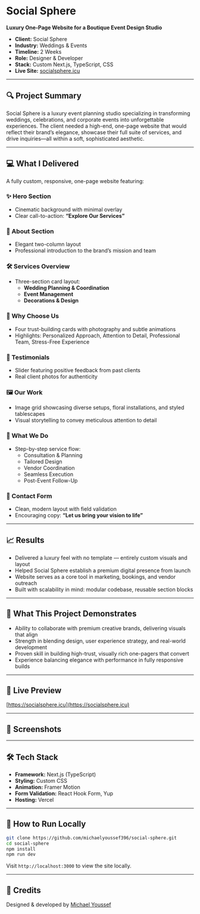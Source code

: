 # Social Sphere

**Luxury One-Page Website for a Boutique Event Design Studio**

- **Client:** Social Sphere  
- **Industry:** Weddings & Events  
- **Timeline:** 2 Weeks  
- **Role:** Designer & Developer  
- **Stack:** Custom Next.js, TypeScript, CSS  
- **Live Site:** [socialsphere.icu](https://socialsphere.icu)

---

## 🔍 Project Summary

Social Sphere is a luxury event planning studio specializing in transforming weddings, celebrations, and corporate events into unforgettable experiences. The client needed a high-end, one-page website that would reflect their brand’s elegance, showcase their full suite of services, and drive inquiries—all within a soft, sophisticated aesthetic.

---

## 💻 What I Delivered

A fully custom, responsive, one-page website featuring:

### ✨ Hero Section
- Cinematic background with minimal overlay
- Clear call-to-action: **“Explore Our Services”**

### 📖 About Section
- Elegant two-column layout
- Professional introduction to the brand’s mission and team

### 🛠 Services Overview
- Three-section card layout:
  - **Wedding Planning & Coordination**
  - **Event Management**
  - **Decorations & Design**

### 💎 Why Choose Us
- Four trust-building cards with photography and subtle animations
- Highlights: Personalized Approach, Attention to Detail, Professional Team, Stress-Free Experience

### 💬 Testimonials
- Slider featuring positive feedback from past clients
- Real client photos for authenticity

### 🖼 Our Work
- Image grid showcasing diverse setups, floral installations, and styled tablescapes
- Visual storytelling to convey meticulous attention to detail

### 🧾 What We Do
- Step-by-step service flow:
  - Consultation & Planning
  - Tailored Design
  - Vendor Coordination
  - Seamless Execution
  - Post-Event Follow-Up

### 📩 Contact Form
- Clean, modern layout with field validation
- Encouraging copy: **“Let us bring your vision to life”**

---

## 📈 Results

- Delivered a luxury feel with no template — entirely custom visuals and layout
- Helped Social Sphere establish a premium digital presence from launch
- Website serves as a core tool in marketing, bookings, and vendor outreach
- Built with scalability in mind: modular codebase, reusable section blocks

---

## 🧠 What This Project Demonstrates

- Ability to collaborate with premium creative brands, delivering visuals that align
- Strength in blending design, user experience strategy, and real-world development
- Proven skill in building high-trust, visually rich one-pagers that convert
- Experience balancing elegance with performance in fully responsive builds

---

## 🚀 Live Preview

[https://socialsphere.icu](https://socialsphere.icu)

---

## 📸 Screenshots

<!-- 
Replace the below with actual screenshots in your repo or GitHub uploads.
E.g.:
![Hero Section](images/hero-section.png)
![Services Overview](images/services-overview.png)
-->

---

## 🛠 Tech Stack

- **Framework:** Next.js (TypeScript)
- **Styling:** Custom CSS
- **Animation:** Framer Motion
- **Form Validation:** React Hook Form, Yup
- **Hosting:** Vercel

---

## 📝 How to Run Locally

```bash
git clone https://github.com/michaelyoussef396/social-sphere.git
cd social-sphere
npm install
npm run dev
```

Visit `http://localhost:3000` to view the site locally.

---

## 🙏 Credits

Designed & developed by [Michael Youssef](https://github.com/michaelyoussef396)
